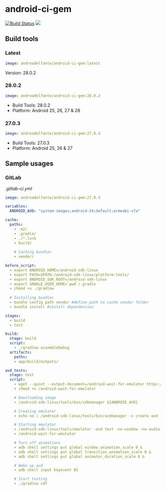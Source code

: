 # android-ci-gem

[![Build Status](https://travis-ci.org/andreadelfante/android-ci-gem.svg?branch=master)](https://travis-ci.org/andreadelfante/android-ci-gem)
[![](https://images.microbadger.com/badges/image/andreadelfante/android-ci-gem.svg)](https://microbadger.com/images/andreadelfante/android-ci-gem "Get your own image badge on microbadger.com")

## Build tools
### Latest
```yml
image: andreadelfante/android-ci-gem:latest
```
Version: 28.0.2

### 28.0.2
```yml
image: andreadelfante/android-ci-gem:28.0.2
```
- Build Tools: 28.0.2
- Platform: Android 25, 26, 27 & 28

### 27.0.3
```yml
image: andreadelfante/android-ci-gem:27.0.3
```
- Build Tools: 27.0.3
- Platform: Android 25, 26 & 27

## Sample usages
### GitLab
*.gitlab-ci.yml*

```yml
image: andreadelfante/android-ci-gem:27.0.3

variables:
  ANDROID_AVD: "system-images;android-24;default;armeabi-v7a"

cache:
  paths:
    - .m2/
    - .gradle/
    - ./*.lock
    - build/
    
    # Caching bundler
    - vendor/

before_script:
  - export ANDROID_HOME=/android-sdk-linux
  - export PATH=$PATH:/android-sdk-linux/platform-tools/
  - export ANDROID_SDK_ROOT=/android-sdk-linux
  - export GRADLE_USER_HOME=`pwd`/.gradle
  - chmod +x ./gradlew
  
  # Installing bundler
  - bundle config path vendor #define path to cache vendor folder
  - bundle install #install dependencies

stages:
  - build
  - test

build:
  stage: build
  script:
    - ./gradlew assembleDebug
  artifacts:
    paths:
    - app/build/outputs/

avd_tests:
  stage: test
  script:
    - wget --quiet --output-document=/android-wait-for-emulator https://raw.githubusercontent.com/travis-ci/travis-cookbooks/0f497eb71291b52a703143c5cd63a217c8766dc9/community-cookbooks/android-sdk/files/default/android-wait-for-emulator
    - chmod +x /android-wait-for-emulator

    # Downloading image
    - /android-sdk-linux/tools/bin/sdkmanager ${ANDROID_AVD}

    # Creating emulator
    - echo no | /android-sdk-linux/tools/bin/avdmanager -s create avd -n test -k ${ANDROID_AVD}

    # Starting emulator
    - /android-sdk-linux/tools/emulator -avd test -no-window -no-audio -wipe-data &
    - /android-wait-for-emulator

    # Turn off animations
    - adb shell settings put global window_animation_scale 0 &
    - adb shell settings put global transition_animation_scale 0 &
    - adb shell settings put global animator_duration_scale 0 &

    # Wake up avd
    - adb shell input keyevent 82

    # Start testing
    - ./gradlew cAT
```
